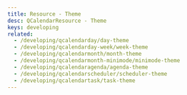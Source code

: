 ```yaml
---
title: Resource - Theme
desc: QCalendarResource - Theme
keys: developing
related:
  - /developing/qcalendarday/day-theme
  - /developing/qcalendarday-week/week-theme
  - /developing/qcalendarmonth/month-theme
  - /developing/qcalendarmonth-minimode/minimode-theme
  - /developing/qcalendaragenda/agenda-theme
  - /developing/qcalendarscheduler/scheduler-theme
  - /developing/qcalendartask/task-theme
---
```


<example-viewer
  title="Theme"
  file="ResourceTheme"
  codepen-title="QCalendarResource"
/>
